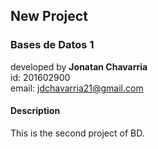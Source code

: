 ## New Project
### Bases de Datos 1


developed by **Jonatan Chavarria**<br>
id: 201602900<br>
email: jdchavarria21@gmail.com<br>

#### Description
This is the second project of BD. 